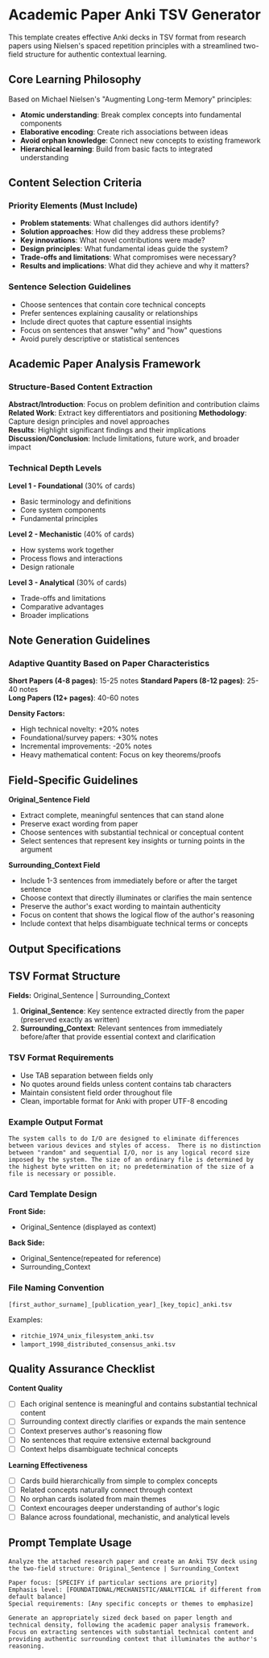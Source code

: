 # Academic Paper Anki TSV Generator

This template creates effective Anki decks in TSV format from research papers using Nielsen's spaced repetition principles with a streamlined two-field structure for authentic contextual learning.

## Core Learning Philosophy

Based on Michael Nielsen's "Augmenting Long-term Memory" principles:
- **Atomic understanding**: Break complex concepts into fundamental components
- **Elaborative encoding**: Create rich associations between ideas
- **Avoid orphan knowledge**: Connect new concepts to existing framework
- **Hierarchical learning**: Build from basic facts to integrated understanding

## Content Selection Criteria

### Priority Elements (Must Include)
- **Problem statements**: What challenges did authors identify?
- **Solution approaches**: How did they address these problems?
- **Key innovations**: What novel contributions were made?
- **Design principles**: What fundamental ideas guide the system?
- **Trade-offs and limitations**: What compromises were necessary?
- **Results and implications**: What did they achieve and why it matters?

### Sentence Selection Guidelines
- Choose sentences that contain core technical concepts
- Prefer sentences explaining causality or relationships
- Include direct quotes that capture essential insights
- Focus on sentences that answer "why" and "how" questions
- Avoid purely descriptive or statistical sentences

## Academic Paper Analysis Framework

### Structure-Based Content Extraction

**Abstract/Introduction**: Focus on problem definition and contribution claims
**Related Work**: Extract key differentiators and positioning
**Methodology**: Capture design principles and novel approaches  
**Results**: Highlight significant findings and their implications
**Discussion/Conclusion**: Include limitations, future work, and broader impact

### Technical Depth Levels

**Level 1 - Foundational** (30% of cards)
- Basic terminology and definitions
- Core system components
- Fundamental principles

**Level 2 - Mechanistic** (40% of cards)  
- How systems work together
- Process flows and interactions
- Design rationale

**Level 3 - Analytical** (30% of cards)
- Trade-offs and limitations
- Comparative advantages
- Broader implications

## Note Generation Guidelines

### Adaptive Quantity Based on Paper Characteristics

**Short Papers (4-8 pages)**: 15-25 notes
**Standard Papers (8-12 pages)**: 25-40 notes  
**Long Papers (12+ pages)**: 40-60 notes

**Density Factors:**
- High technical novelty: +20% notes
- Foundational/survey papers: +30% notes
- Incremental improvements: -20% notes
- Heavy mathematical content: Focus on key theorems/proofs


## Field-Specific Guidelines

**Original_Sentence Field**
- Extract complete, meaningful sentences that can stand alone
- Preserve exact wording from paper
- Choose sentences with substantial technical or conceptual content
- Select sentences that represent key insights or turning points in the argument

**Surrounding_Context Field**  
- Include 1-3 sentences from immediately before or after the target sentence
- Choose context that directly illuminates or clarifies the main sentence
- Preserve the author's exact wording to maintain authenticity
- Focus on content that shows the logical flow of the author's reasoning
- Include context that helps disambiguate technical terms or concepts

## Output Specifications

## TSV Format Structure

**Fields:** Original_Sentence | Surrounding_Context

1. **Original_Sentence**: Key sentence extracted directly from the paper (preserved exactly as written)
2. **Surrounding_Context**: Relevant sentences from immediately before/after that provide essential context and clarification

### TSV Format Requirements
- Use TAB separation between fields only
- No quotes around fields unless content contains tab characters
- Maintain consistent field order throughout file
- Clean, importable format for Anki with proper UTF-8 encoding

### Example Output Format

```
The system calls to do I/O are designed to eliminate differences between various devices and styles of access.	There is no distinction between "random" and sequential I/O, nor is any logical record size imposed by the system. The size of an ordinary file is determined by the highest byte written on it; no predetermination of the size of a file is necessary or possible.
```

### Card Template Design

**Front Side:**
- Original_Sentence (displayed as context)

**Back Side:**
- Original_Sentence(repeated for reference)
- Surrounding_Context


### File Naming Convention
`[first_author_surname]_[publication_year]_[key_topic]_anki.tsv`

Examples:
- `ritchie_1974_unix_filesystem_anki.tsv`
- `lamport_1998_distributed_consensus_anki.tsv`

## Quality Assurance Checklist

**Content Quality**
- [ ] Each original sentence is meaningful and contains substantial technical content
- [ ] Surrounding context directly clarifies or expands the main sentence
- [ ] Context preserves author's reasoning flow
- [ ] No sentences that require extensive external background
- [ ] Context helps disambiguate technical concepts

**Learning Effectiveness**
- [ ] Cards build hierarchically from simple to complex concepts
- [ ] Related concepts naturally connect through context
- [ ] No orphan cards isolated from main themes
- [ ] Context encourages deeper understanding of author's logic
- [ ] Balance across foundational, mechanistic, and analytical levels

## Prompt Template Usage

```
Analyze the attached research paper and create an Anki TSV deck using the two-field structure: Original_Sentence | Surrounding_Context

Paper focus: [SPECIFY if particular sections are priority]
Emphasis level: [FOUNDATIONAL/MECHANISTIC/ANALYTICAL if different from default balance]
Special requirements: [Any specific concepts or themes to emphasize]

Generate an appropriately sized deck based on paper length and technical density, following the academic paper analysis framework. Focus on extracting sentences with substantial technical content and providing authentic surrounding context that illuminates the author's reasoning.
```